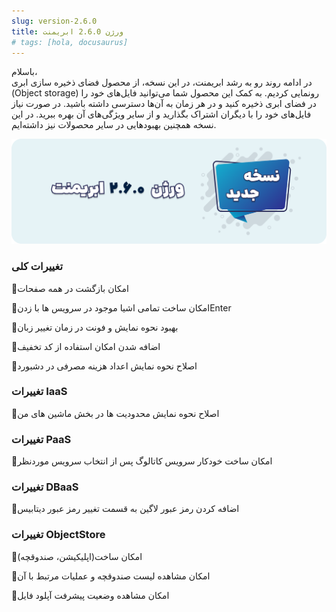```yaml
---
slug: version-2.6.0
title: ورژن 2.6.0 ابریمنت
# tags: [hola, docusaurus]
---
```


باسلام، <br />
در ادامه روند رو به رشد ابریمنت، در این نسخه، از محصول فضای ذخیره سازی ابری (Object storage) رونمایی کردیم. به کمک این محصول شما می‌توانید فایل‌های خود را در فضای ابری ذخیره کنید و در هر زمان به آن‌ها دسترسی داشته باشید. در صورت  نیاز فایل‌های خود را با دیگران اشتراک بگذارید و از سایر ویژگی‌های آن بهره ببرید. در این نسخه همچنین بهبودهایی در سایر محصولات نیز داشته‌ایم.

![New Release Banner](./pic-abriment-ver2.6.0.png)
<!--truncate-->

### تغییرات کلی

📌امکان بازگشت در همه صفحات 

📌امکان ساخت تمامی اشیا موجود در سرویس ها با زدنEnter

📌بهبود نحوه نمایش و فونت در زمان تغییر زبان 

📌اضافه شدن امکان استفاده از کد تخفیف

📌اصلاح نحوه نمایش اعداد هزینه مصرفی در دشبورد


### تغییرات IaaS
📌اصلاح نحوه نمایش محدودیت ها در بخش ماشین های من



### تغییرات PaaS
📌امکان ساخت خودکار سرویس کاتالوگ پس از انتخاب سرویس موردنظر



### تغییرات DBaaS
📌اضافه کردن رمز عبور لاگین به قسمت تغییر رمز عبور دیتابیس


### تغییرات ObjectStore
📌امکان ساخت(اپلیکیشن، صندوقچه)

📌امکان مشاهده لیست صندوقچه  و عملیات مرتبط با آن

📌امکان مشاهده وضعیت پیشرفت آپلود فایل

